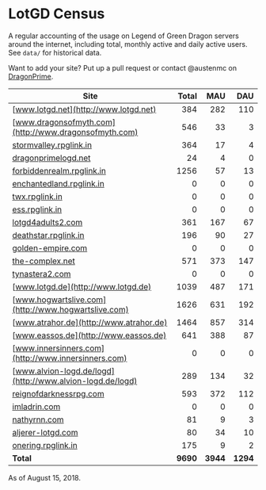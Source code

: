 # LotGD Census
A regular accounting of the usage on Legend of Green Dragon servers around the internet, including total, monthly active and daily active users. See `data/` for historical data.

Want to add your site? Put up a pull request or contact @austenmc on [DragonPrime](http://dragonprime.net).


Site | Total | MAU | DAU
--- | ---:| ---:| ---:
[www.lotgd.net](http://www.lotgd.net)|384|282|110
[www.dragonsofmyth.com](http://www.dragonsofmyth.com)|546|33|3
[stormvalley.rpglink.in](http://stormvalley.rpglink.in)|364|17|4
[dragonprimelogd.net](http://dragonprimelogd.net)|24|4|0
[forbiddenrealm.rpglink.in](http://forbiddenrealm.rpglink.in)|1256|57|13
[enchantedland.rpglink.in](http://enchantedland.rpglink.in)|0|0|0
[twx.rpglink.in](http://twx.rpglink.in)|0|0|0
[ess.rpglink.in](http://ess.rpglink.in)|0|0|0
[lotgd4adults2.com](http://lotgd4adults2.com)|361|167|67
[deathstar.rpglink.in](http://deathstar.rpglink.in)|196|90|27
[golden-empire.com](http://golden-empire.com)|0|0|0
[the-complex.net](http://the-complex.net)|571|373|147
[tynastera2.com](http://tynastera2.com)|0|0|0
[www.lotgd.de](http://www.lotgd.de)|1039|487|171
[www.hogwartslive.com](http://www.hogwartslive.com)|1626|631|192
[www.atrahor.de](http://www.atrahor.de)|1464|857|314
[www.eassos.de](http://www.eassos.de)|641|388|87
[www.innersinners.com](http://www.innersinners.com)|0|0|0
[www.alvion-logd.de/logd](http://www.alvion-logd.de/logd)|289|134|32
[reignofdarknessrpg.com](http://reignofdarknessrpg.com)|593|372|112
[imladrin.com](http://imladrin.com)|0|0|0
[nathyrnn.com](http://nathyrnn.com)|81|9|3
[aljerer-lotgd.com](http://aljerer-lotgd.com)|80|34|10
[onering.rpglink.in](http://onering.rpglink.in)|175|9|2
**Total**|**9690**|**3944**|**1294**

As of August 15, 2018.
